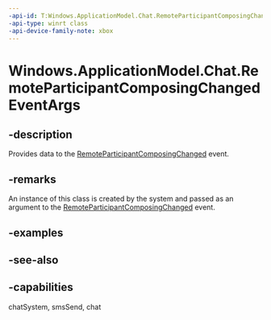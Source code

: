 ```yaml
---
-api-id: T:Windows.ApplicationModel.Chat.RemoteParticipantComposingChangedEventArgs
-api-type: winrt class
-api-device-family-note: xbox
---
```


<!-- Class syntax.
public class RemoteParticipantComposingChangedEventArgs : Windows.ApplicationModel.Chat.IRemoteParticipantComposingChangedEventArgs
-->

# Windows.ApplicationModel.Chat.RemoteParticipantComposingChangedEventArgs

## -description
Provides data to the [RemoteParticipantComposingChanged](chatconversation_remoteparticipantcomposingchanged.md) event.

## -remarks
An instance of this class is created by the system and passed as an argument to the [RemoteParticipantComposingChanged](chatconversation_remoteparticipantcomposingchanged.md) event.

## -examples

## -see-also

## -capabilities
chatSystem, smsSend, chat
